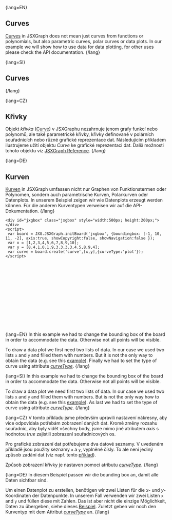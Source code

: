 {lang=EN}
## Curves

[Curves](https://jsxgraph.org/docs/symbols/Curve.html) in JSXGraph does not mean just curves from functions
or polynomials, but also parametric curves, polar curves or data plots. In our example we will show how to use data
for data plotting, for other uses please check the API documentation.
{/lang}

{lang=SI}
## Curves
{/lang}

{lang=CZ}
## Křivky

Objekt *křivka* ([Curve](https://jsxgraph.org/docs/symbols/Curve.html)) v JSXGraphu nezahrnuje jenom
grafy funkcí nebo polynomů, ale také parametrické křivky, křivky definované v polárních souřadnicích nebo různé grafické
reprezentace dat. Následujícím příkladem ilustrujeme užití objektu _Curve_ ke grafické reprezentaci dat. Další možnosti
tohoto objektu viz [JSXGraph Reference](https://jsxgraph.org/docs/symbols/Curve.html).
{/lang}

{lang=DE}
## Kurven

[Kurven](https://jsxgraph.org/docs/symbols/Curve.html) in JSXGraph umfassen nicht nur Graphen von Funktionstermen
oder Polynomen, sondern auch parametrische Kurven, Polarkurven oder Datenplots.
In unserem Beispiel zeigen wir wie Datenplots erzeugt werden können. Für die anderen Kurventypen verweisen wir auf die
API-Dokumentation.
{/lang}

```JS
<div id="jxgbox" class="jxgbox" style="width:500px; height:200px;"></div>
<script>
 var board = JXG.JSXGraph.initBoard('jxgbox', {boundingbox: [-1, 10, 11, -2], axis:true, showCopyright:false, showNavigation:false });
 var x = [1,2,3,4,5,6,7,8,9,10];
 var y = [8.4,1,0.1,9,3.3,3.3,4.5,8,9,4];
 var curve = board.create('curve',[x,y],{curveType:'plot'});
</script>
```

<div id="jxgbox" class="jxgbox" style="width:500px; height:200px;"></div>
<script>
 var board = JXG.JSXGraph.initBoard('jxgbox', {boundingbox: [-1, 10, 11, -2], axis:true, showCopyright:false, showNavigation:false });
 var x = [1,2,3,4,5,6,7,8,9,10];
 var y = [8.4,1,0.1,9,3.3,3.3,4.5,8,9,4];
 var curve = board.create('curve',[x,y],{curveType:'plot'});
</script>

{lang=EN}
In this example we had to change the bounding box of the board in order to accommodate the data. Otherwise not all points
will be visible.  

To draw a data plot we first need two lists of data. In our case we used two lists `x` and `y` and filled them with numbers.
But it is not the only way to obtain the data (e.g. see this [example](https://jsxgraph.org/wiki/index.php/Data_plot)).
Finally we had to set the type of curve using attribute [_curveType_](https://jsxgraph.org/docs/symbols/Curve.html#curveType).
{/lang}

{lang=SI}
In this example we had to change the bounding box of the board in order to accommodate the data. Otherwise not all points
will be visible.  

To draw a data plot we need first two lists of data. In our case we used two lists `x` and `y` and filled them with numbers.
But is not the only way how to obtain the data (e.g. see this [example](https://jsxgraph.org/wiki/index.php/Data_plot)).
As last we had to set the type of curve using attribute [_curveType_](https://jsxgraph.org/docs/symbols/Curve.html#curveType).
{/lang}

{lang=CZ}
V tomto příkladu jsme především upravili nastavení nákresny, aby více odpovídala potřebám zobrazení daných dat. Kromě změny
rozsahu souřadnic, aby byly vidět všechny body, jsme mimo jiné atributem _axis_ s hodnotou *true* zajistili zobrazení souřadnicových os.

Pro grafické zobrazení dat potřebujeme dva datové seznamy. V uvedeném příkladě jsou použity seznamy `x` a `y`, vyplněné čísly.
To ale není jediný způsob zadání dat (viz např. tento [příklad](https://jsxgraph.org/wiki/index.php/Data_plot)).

Způsob zobrazení křivky je nastaven pomocí atributu [_curveType_](https://jsxgraph.org/docs/symbols/Curve.html#curveType).
{/lang}

{lang=DE}
In diesem Beispiel passen wir die bounding box an, damit alle Daten sichtbar sind.

Um einen Datenplot zu erstellen, benötigen wir zwei Listen für die $x$- und $y$-Koordinaten der
Datenpunkte. In unserem Fall verwenden wir zwei Listen
`x` and `y` und füllen diese mit Zahlen.
Das ist aber nicht die einzige Möglichkeit, Daten zu übergeben, siehe dieses
[Beispiel](https://jsxgraph.org/wiki/index.php/Data_plot).
Zuletzt geben wir noch den Kurventyp mit dem Attribut [_curveType_](https://jsxgraph.org/docs/symbols/Curve.html#curveType) an.
{/lang}

